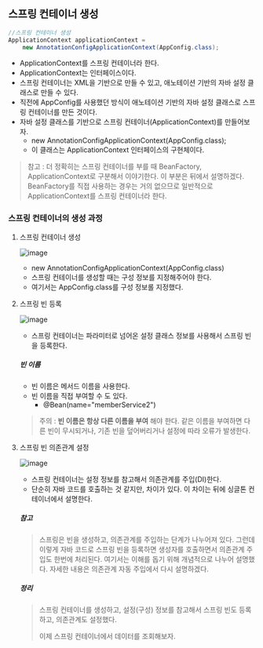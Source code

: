 ## 스프링 컨테이너 생성

```java
//스프링 컨테이너 생성
ApplicationContext applicationContext = 
    new AnnotationConfigApplicationContext(AppConfig.class);
```

* ApplicationContext를 스프링 컨테이너라 한다.
* ApplicationContext는 인터페이스이다.
* 스프링 컨테이너는 XML을 기반으로 만들 수 있고, 애노테이션 기반의 자바 설정 클래스로 만들 수 있다.
* 직전에 AppConfig를 사용했던 방식이 애노테이션 기반의 자바 설정 클래스로 스프링 컨테이너를 만든 것이다.
* 자바 설정 클래스를 기반으로 스프링 컨테이너(ApplicationContext)를 만들어보자.
  * new AnnotationConfigApplicationContext(AppConfig.class);
  * 이 클래스는 ApplicationContext 인터페이스의 구현체이다.

> 참고 : 더 정확히는 스프링 컨테이너를 부를 때 BeanFactory, ApplicationContext로 구분해서 이야기한다. 이 부분은 뒤에서 설명하겠다. BeanFactory를 직접 사용하는 경우는 거의 없으므로 일반적으로 ApplicationContext를 스프링 컨테이너라 한다.

### 스프링 컨테이너의 생성 과정

1. 스프링 컨테이너 생성

   ![image](https://user-images.githubusercontent.com/75933619/148180634-fc048e3d-e3e3-4c5f-a321-447a59668ba4.png)

   * new AnnotationConfigApplicationContext(AppConfig.class)
   * 스프링 컨테이너를 생성할 때는 구성 정보를 지정해주어야 한다.
   * 여기서는 AppConfig.class를 구성 정보롤 지정했다.

2. 스프링 빈 등록

   ![image](https://user-images.githubusercontent.com/75933619/148181758-e7cc22bb-6058-4f23-9c5f-8c39d8986184.png)

   * 스프링 컨테이너는 파라미터로 넘어온 설정 클래스 정보를 사용해서 스프링 빈을 등록한다.

   ##### 빈 이름

   * 빈 이름은 메서드 이름을 사용한다.
   * 빈 이름을 직접 부여할 수 도 있다.
     * @Bean(name="memberService2")

   > 주의 : **빈 이름은 항상 다른 이름을 부여** 해야 한다. 같은 이름을 부여하면 다른 빈이 무시되거나, 기존 빈을 덮어버리거나 설정에 따라 오류가 발생한다.

3. 스프링 빈 의존관계 설정

   ![image](https://user-images.githubusercontent.com/75933619/148183558-98e71c7d-694b-4c26-a7a9-0b61320e591c.png)

   * 스프링 컨테이너는 설정 정보를 참고해서 의존관계를 주입(DI)한다.
   * 단순히 자바 코드를 호출하는 것 같지만, 차이가 있다. 이 차이는 뒤에 싱글톤 컨테이너에서 설명한다.

   ##### 참고

   > 스프링은 빈을 생성하고, 의존관계를 주입하는 단계가 나누어져 있다. 그런데 이렇게 자바 코드로 스프링 빈을 등록하면 생성자를 호출하면서 의존관계 주입도 한번에 처리된다. 여기서는 이해를 돕기 위해 개념적으로 나누어 설명했다. 자세한 내용은 의존관계 자동 주입에서 다시 설명하겠다.

   ##### 정리

   > 스프링 컨테이너를 생성하고, 설정(구성) 정보를 참고해서 스프링 빈도 등록하고, 의존관계도 설정했다.
   >
   > 이제 스프링 컨테이너에서 데이터를 조회해보자.

